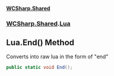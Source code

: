 #### [WCSharp.Shared](README.md 'README')
### [WCSharp.Shared](WCSharp.Shared.md 'WCSharp.Shared').[Lua](WCSharp.Shared.Lua.md 'WCSharp.Shared.Lua')

## Lua.End() Method

Converts into raw lua in the form of "end"

```csharp
public static void End();
```